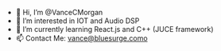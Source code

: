 - 👋 Hi, I’m @VanceCMorgan
- 👀 I’m interested in IOT and Audio DSP
- 🌱 I’m currently learning React.js and C++ (JUCE framework)
- 📫 Contact Me: vance@bluesurge.como
